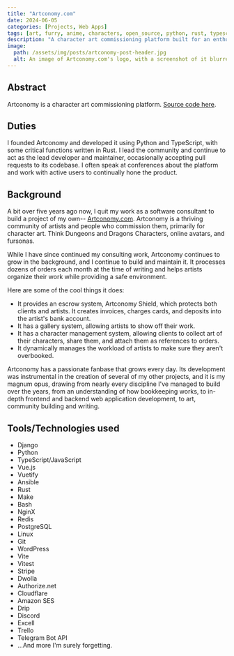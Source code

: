 ```yaml
---
title: "Artconomy.com"
date: 2024-06-05
categories: [Projects, Web Apps]
tags: [art, furry, anime, characters, open_source, python, rust, typescript, javascript]
description: "A character art commissioning platform built for an enthusiastic community."
image:
  path: /assets/img/posts/artconomy-post-header.jpg
  alt: An image of Artconomy.com's logo, with a screenshot of it blurred in the background.
---
```


## Abstract

Artconomy is a character art commissioning platform. [Source code here](https://github.com/Kelketek/artconomy).

## Duties

I founded Artconomy and developed it using Python and TypeScript, with some critical functions written in Rust. I lead the community and continue to act as the lead developer and maintainer, occasionally accepting pull requests to its codebase. I often speak at conferences about the platform and work with active users to continually hone the product.

## Background

A bit over five years ago now, I quit my work as a software consultant to build a project of my own-- [Artconomy.com](https://artconomy.com/). Artconomy is a thriving community of artists and people who commission them, primarily for character art. Think Dungeons and Dragons Characters, online avatars, and fursonas.

While I have since continued my consulting work, Artconomy continues to grow in the background, and I continue to build and maintain it. It processes dozens of orders each month at the time of writing and helps artists organize their work while providing a safe environment.

Here are some of the cool things it does:

* It provides an escrow system, Artconomy Shield, which protects both clients and artists. It creates invoices, charges cards, and deposits into the artist's bank account.
* It has a gallery system, allowing artists to show off their work.
* It has a character management system, allowing clients to collect art of their characters, share them, and attach them as references to orders.
* It dynamically manages the workload of artists to make sure they aren't overbooked.

Artconomy has a passionate fanbase that grows every day. Its development was instrumental in the creation of several of my other projects, and it is my magnum opus, drawing from nearly every discipline I've managed to build over the years, from an understanding of how bookkeeping works, to in-depth frontend and backend web application development, to art, community building and writing.

## Tools/Technologies used

* Django
* Python
* TypeScript/JavaScript
* Vue.js
* Vuetify
* Ansible
* Rust
* Make
* Bash
* NginX
* Redis
* PostgreSQL
* Linux
* Git
* WordPress
* Vite
* Vitest
* Stripe
* Dwolla
* Authorize.net
* Cloudflare
* Amazon SES
* Drip
* Discord
* Excell
* Trello
* Telegram Bot API
* ...And more I'm surely forgetting.
